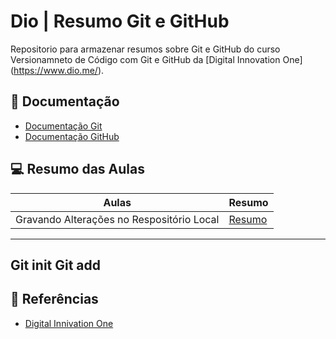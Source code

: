 # Dio | Resumo Git e GitHub

Repositorio para armazenar resumos sobre Git e GitHub do curso Versionamneto de Código com Git e GitHub da [Digital Innovation One] (https://www.dio.me/).

## 📖 Documentação
- [Documentação Git](https://git-scm.com/docs)
- [Documentação GitHub](https://docs.github.com)

## 💻 Resumo das Aulas

| Aulas | Resumo |
|-------|-------|
| Gravando Alterações no Respositório Local |[Resumo]()

---
Git init
Git add
---

## 🔎 Referências

- [Digital Innivation One]()
